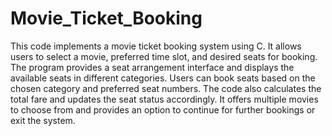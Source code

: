 # Movie_Ticket_Booking


This code implements a movie ticket booking system using C. It allows users to select a movie, preferred time slot, and desired seats for booking. The program provides a seat arrangement interface and displays the available seats in different categories. Users can book seats based on the chosen category and preferred seat numbers. The code also calculates the total fare and updates the seat status accordingly. It offers multiple movies to choose from and provides an option to continue for further bookings or exit the system.
